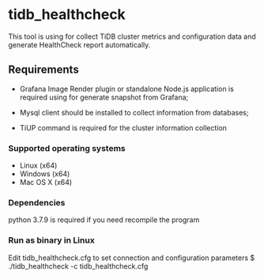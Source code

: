 # tidb_healthcheck
This tool is using for collect TiDB cluster metrics and configuration data and generate HealthCheck report automatically.



## Requirements
- Grafana Image Render plugin or standalone Node.js application is required using for generate snapshot from Grafana;

- Mysql client should be installed to collect information from databases;

- TiUP command is required for the cluster information collection

### Supported operating systems
- Linux (x64)
- Windows (x64)
- Mac OS X (x64)

### Dependencies
python 3.7.9 is required if you need recompile the program

### Run as binary in Linux
Edit tidb_healthcheck.cfg to set connection and configuration parameters
$ ./tidb_healthcheck -c tidb_healthcheck.cfg

